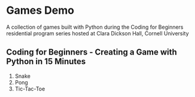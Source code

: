 # Games Demo
A collection of games built with Python during the Coding for Beginners residential program series hosted at Clara Dickson Hall, Cornell University

## Coding for Beginners - Creating a Game with Python in 15 Minutes
1. Snake
2. Pong
3. Tic-Tac-Toe

